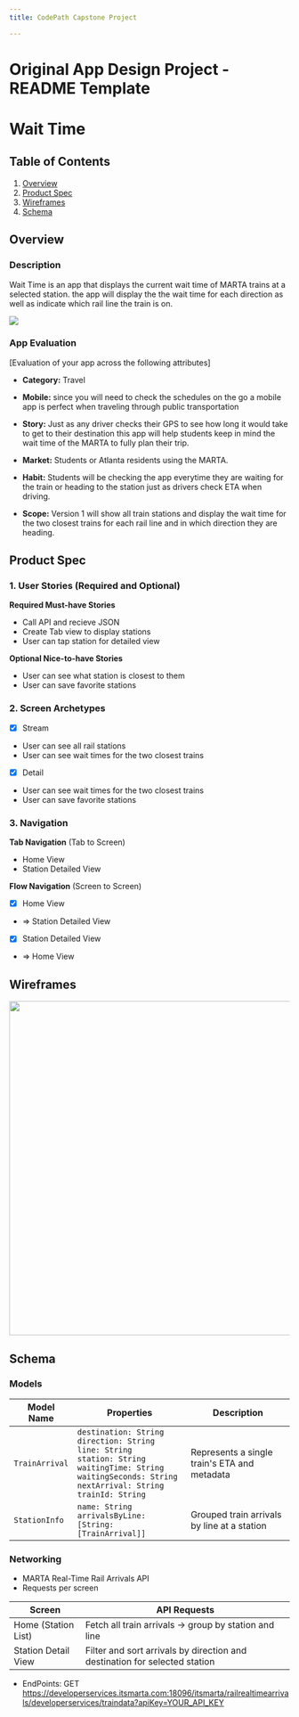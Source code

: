 ```yaml
---
title: CodePath Capstone Project

---
```


Original App Design Project - README Template
===

# Wait Time

## Table of Contents

1. [Overview](#Overview)
2. [Product Spec](#Product-Spec)
3. [Wireframes](#Wireframes)
4. [Schema](#Schema)

## Overview

### Description

Wait Time is an app that displays the current wait time of MARTA trains at a selected station. the app will display the the wait time for each direction as well as indicate which rail line the train is on.

<div>
    <a href="https://www.loom.com/share/4498c2ee7b7548b1aee2671b994203b3">
    </a>
    <a href="https://www.loom.com/share/4498c2ee7b7548b1aee2671b994203b3">
      <img style="max-width:300px;" src="https://cdn.loom.com/sessions/thumbnails/4498c2ee7b7548b1aee2671b994203b3-631d295d409f13f3-full-play.gif">
    </a>
  </div>

### App Evaluation

[Evaluation of your app across the following attributes]
- **Category:** Travel
- **Mobile:** since you will need to check the schedules on the go a mobile app is perfect when traveling through public transportation
- **Story:** Just as any driver checks their GPS to see how long it would take to get to their destination this app will help students keep in mind the wait time of the MARTA to fully plan their trip.

- **Market:** Students or Atlanta residents using the MARTA.
- **Habit:** Students will be checking the app everytime they are waiting for the train or heading to the station just as drivers check ETA when driving. 
- **Scope:** Version 1 will show all train stations and display the wait time for the two closest trains for each rail line and in which direction they are heading. 

## Product Spec

### 1. User Stories (Required and Optional)

**Required Must-have Stories**

* Call API and recieve JSON
* Create Tab view to display stations
* User can tap station for detailed view

**Optional Nice-to-have Stories**

* User can see what station is closest to them
* User can save favorite stations

### 2. Screen Archetypes

- [x] Stream
* User can see all rail stations
* User can see wait times for the two closest trains
- [x] Detail
* User can see wait times for the two closest trains
* User can save favorite stations

### 3. Navigation

**Tab Navigation** (Tab to Screen)

* Home View
* Station Detailed View

**Flow Navigation** (Screen to Screen)

- [x] Home View
* => Station Detailed View
- [x] Station Detailed View
* => Home View

## Wireframes

<img src="https://github.com/user-attachments/assets/2df8f9bf-ecfb-49a9-a5a9-42e9b6591bb2" width=600>


## Schema 

### Models
| Model Name     | Properties                                                                                 | Description                                  |
|----------------|---------------------------------------------------------------------------------------------|----------------------------------------------|
| `TrainArrival` | `destination: String`<br>`direction: String`<br>`line: String`<br>`station: String`<br>`waitingTime: String`<br>`waitingSeconds: String`<br>`nextArrival: String`<br>`trainId: String` | Represents a single train's ETA and metadata |
| `StationInfo`  | `name: String`<br>`arrivalsByLine: [String: [TrainArrival]]`                               | Grouped train arrivals by line at a station  |

### Networking

- MARTA Real-Time Rail Arrivals API
- Requests per screen 

| Screen                   | API Requests                                                                 |
|--------------------------|------------------------------------------------------------------------------|
| Home (Station List)      | Fetch all train arrivals → group by station and line                        |
| Station Detail View      | Filter and sort arrivals by direction and destination for selected station  |

- EndPoints: GET https://developerservices.itsmarta.com:18096/itsmarta/railrealtimearrivals/developerservices/traindata?apiKey=YOUR_API_KEY
